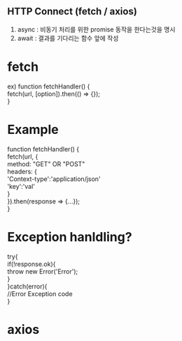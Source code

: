 ## HTTP Connect (fetch / axios)
1. async : 비동기 처리를 위한 promise 동작을 한다는것을 명시
2. await : 결과를 기다리는 함수 앞에 작성


# fetch
ex) function fetchHandler() {<br>
fetch(url, [option]).then(() => {});<br>
}

# Example
function fetchHandler() {<br>
  fetch(url, {<br>
    method: "GET" OR "POST"<br>
    headers: {<br>
      'Context-type':'application/json'<br>
      'key':'val'<br>
    }<br>
    }).then(response => {...});<br>
}

# Exception hanldling?
try{<br>
  if(!response.ok){<br>
    throw new Error('Error');<br>
  }<br>
}catch(error){<br>
  //Error Exception code<br>
}<br>


# axios
